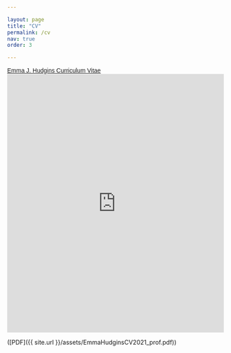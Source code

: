 ```yaml
---

layout: page
title: "CV"
permalink: /cv
nav: true
order: 3

---
```

<p  style=" margin: 12px auto 6px auto; font-family: Helvetica,Arial,Sans-serif; font-style: normal; font-variant: normal; font-weight: normal; font-size: 14px; line-height: normal; font-size-adjust: none; font-stretch: normal; -x-system-font: none; display: block;">   <a title="View EmmaHudginsCV on Scribd" href="https://www.scribd.com/document/575318245/EmmaHudginsCV#from_embed"  style="text-decoration: underline;" >Emma J. Hudgins Curriculum Vitae</a> <iframe class="scribd_iframe_embed" title="EmmaHudginsCV" src="https://www.scribd.com/embeds/575318245/content?start_page=1&view_mode=scroll&access_key=key-KJVDvCaozpGpFYw90rwv" data-auto-height="false" data-aspect-ratio="0.723916532905297" scrolling="no" id="doc_57543" width="100%" height="600" frameborder="0"></iframe>



([PDF]({{ site.url  }}/assets/EmmaHudginsCV2021_prof.pdf))